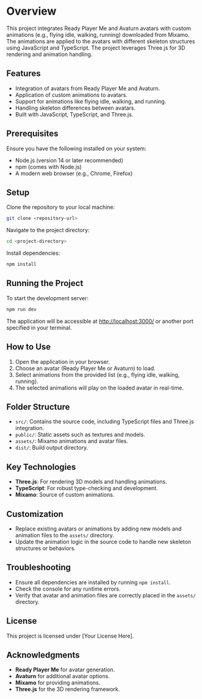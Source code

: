 # Overview

This project integrates Ready Player Me and Avaturn avatars with custom animations (e.g., flying idle, walking, running) downloaded from Mixamo. The animations are applied to the avatars with different skeleton structures using JavaScript and TypeScript. The project leverages Three.js for 3D rendering and animation handling.

## Features

- Integration of avatars from Ready Player Me and Avaturn.
- Application of custom animations to avatars.
- Support for animations like flying idle, walking, and running.
- Handling skeleton differences between avatars.
- Built with JavaScript, TypeScript, and Three.js.

## Prerequisites

Ensure you have the following installed on your system:

- Node.js (version 14 or later recommended)
- npm (comes with Node.js)
- A modern web browser (e.g., Chrome, Firefox)

## Setup

Clone the repository to your local machine:

```bash
git clone <repository-url>
```

Navigate to the project directory:

```bash
cd <project-directory>
```

Install dependencies:

```bash
npm install
```

## Running the Project

To start the development server:

```bash
npm run dev
```

The application will be accessible at [http://localhost:3000/](http://localhost:3000/) or another port specified in your terminal.

## How to Use

1. Open the application in your browser.
2. Choose an avatar (Ready Player Me or Avaturn) to load.
3. Select animations from the provided list (e.g., flying idle, walking, running).
4. The selected animations will play on the loaded avatar in real-time.

## Folder Structure

- `src/`: Contains the source code, including TypeScript files and Three.js integration.
- `public/`: Static assets such as textures and models.
- `assets/`: Mixamo animations and avatar files.
- `dist/`: Build output directory.

## Key Technologies

- **Three.js**: For rendering 3D models and handling animations.
- **TypeScript**: For robust type-checking and development.
- **Mixamo**: Source of custom animations.

## Customization

- Replace existing avatars or animations by adding new models and animation files to the `assets/` directory.
- Update the animation logic in the source code to handle new skeleton structures or behaviors.

## Troubleshooting

- Ensure all dependencies are installed by running `npm install`.
- Check the console for any runtime errors.
- Verify that avatar and animation files are correctly placed in the `assets/` directory.

## License

This project is licensed under [Your License Here].

## Acknowledgments

- **Ready Player Me** for avatar generation.
- **Avaturn** for additional avatar options.
- **Mixamo** for providing animations.
- **Three.js** for the 3D rendering framework.
